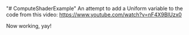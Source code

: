 "# ComputeShaderExample" 
An attempt to add a Uniform variable to the code from this video:
https://www.youtube.com/watch?v=nF4X9BIUzx0

Now working, yay!